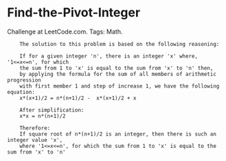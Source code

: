 # Find-the-Pivot-Integer
Challenge at LeetCode.com. Tags: Math.
     
        The solution to this problem is based on the following reasoning:   

        If for a given integer 'n', there is an integer 'x' where, '1<=x<=n', for which 
        the sum from 1 to 'x' is equal to the sum from 'x' to 'n' then, 
        by applying the formula for the sum of all members of arithmetic progression 
        with first member 1 and step of increase 1, we have the following equation:                 
        x*(x+1)/2 = n*(n+1)/2 -  x*(x+1)/2 + x    
            
        After simplification:        
        x*x = n*(n+1)/2                 

        Therefore:         
        If square root of n*(n+1)/2 is an integer, then there is such an integer value 'x',
        where '1<=x<=n', for which the sum from 1 to 'x' is equal to the sum from 'x' to 'n' 
